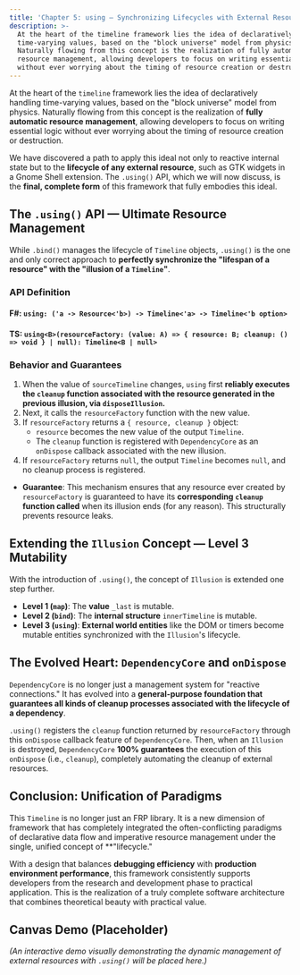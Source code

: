 ```yaml
---
title: 'Chapter 5: using — Synchronizing Lifecycles with External Resources'
description: >-
  At the heart of the timeline framework lies the idea of declaratively handling
  time-varying values, based on the "block universe" model from physics.
  Naturally flowing from this concept is the realization of fully automatic
  resource management, allowing developers to focus on writing essential logic
  without ever worrying about the timing of resource creation or destruction.
---
```

At the heart of the `timeline` framework lies the idea of declaratively handling time-varying values, based on the "block universe" model from physics. Naturally flowing from this concept is the realization of **fully automatic resource management**, allowing developers to focus on writing essential logic without ever worrying about the timing of resource creation or destruction.

We have discovered a path to apply this ideal not only to reactive internal state but to the **lifecycle of any external resource**, such as GTK widgets in a Gnome Shell extension. The `.using()` API, which we will now discuss, is the **final, complete form** of this framework that fully embodies this ideal.

## The `.using()` API — Ultimate Resource Management

While `.bind()` manages the lifecycle of `Timeline` objects, `.using()` is the one and only correct approach to **perfectly synchronize the "lifespan of a resource" with the "illusion of a `Timeline`"**.

### API Definition

#### **F\#**: `using: ('a -> Resource<'b>) -> Timeline<'a> -> Timeline<'b option>`

#### **TS**: `using<B>(resourceFactory: (value: A) => { resource: B; cleanup: () => void } | null): Timeline<B | null>`

### Behavior and Guarantees

1.  When the value of `sourceTimeline` changes, `using` first **reliably executes the `cleanup` function associated with the resource generated in the previous illusion, via `disposeIllusion`.**
2.  Next, it calls the `resourceFactory` function with the new value.
3.  If `resourceFactory` returns a `{ resource, cleanup }` object:
      - `resource` becomes the new value of the output `Timeline`.
      - The `cleanup` function is registered with `DependencyCore` as an `onDispose` callback associated with the new illusion.
4.  If `resourceFactory` returns `null`, the output `Timeline` becomes `null`, and no cleanup process is registered.

<!-- end list -->

- **Guarantee**: This mechanism ensures that any resource ever created by `resourceFactory` is guaranteed to have its **corresponding `cleanup` function called** when its illusion ends (for any reason). This structurally prevents resource leaks.

## Extending the `Illusion` Concept — Level 3 Mutability

With the introduction of `.using()`, the concept of `Illusion` is extended one step further.

- **Level 1 (`map`)**: The **value** `_last` is mutable.
- **Level 2 (`bind`)**: The **internal structure** `innerTimeline` is mutable.
- **Level 3 (`using`)**: **External world entities** like the DOM or timers become mutable entities synchronized with the `Illusion`'s lifecycle.

## The Evolved Heart: `DependencyCore` and `onDispose`

`DependencyCore` is no longer just a management system for "reactive connections." It has evolved into a **general-purpose foundation that guarantees all kinds of cleanup processes associated with the lifecycle of a dependency**.

`.using()` registers the `cleanup` function returned by `resourceFactory` through this `onDispose` callback feature of `DependencyCore`. Then, when an `Illusion` is destroyed, `DependencyCore` **100% guarantees** the execution of this `onDispose` (i.e., `cleanup`), completely automating the cleanup of external resources.

## Conclusion: Unification of Paradigms

This `Timeline` is no longer just an FRP library. It is a new dimension of framework that has completely integrated the often-conflicting paradigms of declarative data flow and imperative resource management under the single, unified concept of **"lifecycle."

With a design that balances **debugging efficiency** with **production environment performance**, this framework consistently supports developers from the research and development phase to practical application. This is the realization of a truly complete software architecture that combines theoretical beauty with practical value.

## Canvas Demo (Placeholder)

*(An interactive demo visually demonstrating the dynamic management of external resources with `.using()` will be placed here.)*
